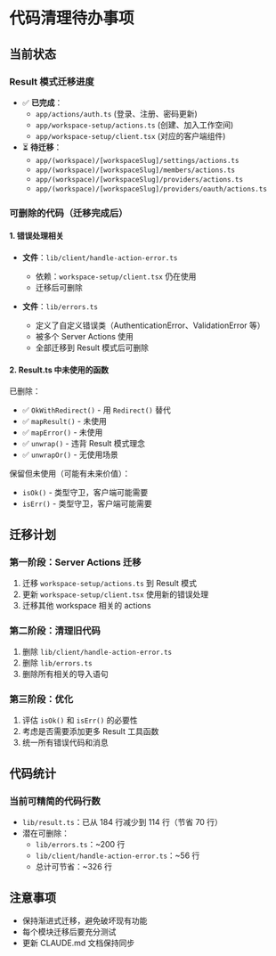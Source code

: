 # 代码清理待办事项

## 当前状态

### Result 模式迁移进度
- ✅ **已完成**：
  - `app/actions/auth.ts` (登录、注册、密码更新)
  - `app/workspace-setup/actions.ts` (创建、加入工作空间)
  - `app/workspace-setup/client.tsx` (对应的客户端组件)
- ⏳ **待迁移**：
  - `app/(workspace)/[workspaceSlug]/settings/actions.ts`
  - `app/(workspace)/[workspaceSlug]/members/actions.ts`
  - `app/(workspace)/[workspaceSlug]/providers/actions.ts`
  - `app/(workspace)/[workspaceSlug]/providers/oauth/actions.ts`

### 可删除的代码（迁移完成后）

#### 1. 错误处理相关
- **文件**：`lib/client/handle-action-error.ts`
  - 依赖：`workspace-setup/client.tsx` 仍在使用
  - 迁移后可删除

- **文件**：`lib/errors.ts`
  - 定义了自定义错误类（AuthenticationError、ValidationError 等）
  - 被多个 Server Actions 使用
  - 全部迁移到 Result 模式后可删除

#### 2. Result.ts 中未使用的函数
已删除：
- ✅ `OkWithRedirect()` - 用 `Redirect()` 替代
- ✅ `mapResult()` - 未使用
- ✅ `mapError()` - 未使用  
- ✅ `unwrap()` - 违背 Result 模式理念
- ✅ `unwrapOr()` - 无使用场景

保留但未使用（可能有未来价值）：
- `isOk()` - 类型守卫，客户端可能需要
- `isErr()` - 类型守卫，客户端可能需要

## 迁移计划

### 第一阶段：Server Actions 迁移
1. 迁移 `workspace-setup/actions.ts` 到 Result 模式
2. 更新 `workspace-setup/client.tsx` 使用新的错误处理
3. 迁移其他 workspace 相关的 actions

### 第二阶段：清理旧代码
1. 删除 `lib/client/handle-action-error.ts`
2. 删除 `lib/errors.ts`
3. 删除所有相关的导入语句

### 第三阶段：优化
1. 评估 `isOk()` 和 `isErr()` 的必要性
2. 考虑是否需要添加更多 Result 工具函数
3. 统一所有错误代码和消息

## 代码统计

### 当前可精简的代码行数
- `lib/result.ts`：已从 184 行减少到 114 行（节省 70 行）
- 潜在可删除：
  - `lib/errors.ts`：~200 行
  - `lib/client/handle-action-error.ts`：~56 行
  - 总计可节省：~326 行

## 注意事项
- 保持渐进式迁移，避免破坏现有功能
- 每个模块迁移后要充分测试
- 更新 CLAUDE.md 文档保持同步